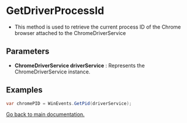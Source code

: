 # GetDriverProcessId

* This method is used to retrieve the current process ID of the <c>Chrome</c> browser attached to the ChromeDriverService

## Parameters

* **ChromeDriverService driverService** : Represents the ChromeDriverService instance.

## Examples

```csharp
var chromePID = WinEvents.GetPid(driverService);
```

[Go back to main documentation.]([https://github.com/ALaurian/Flanium](https://github.com/ALaurian/Flanium#the-list-of-toys))
